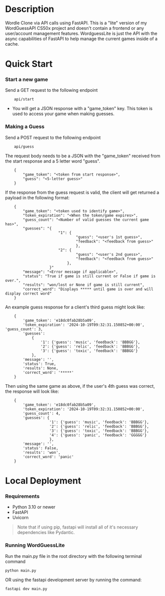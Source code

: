 # Description
Wordle Clone via API calls using FastAPI. This is a "lite" version of my WordGuessAPI CS50x project and doesn't contain a frontend or any user/account management features.  WordguessLite is just the API with the async capabilities of FastAPI to help manage the current games inside of a cache.


# Quick Start

### Start a new game 

Send a GET request to the following endpoint

        api/start


- You will get a JSON response with a "game_token" key.  This token is used to access your game when making guesses. 

### Making a Guess

Send a POST request to the following endpoint

        api/guess

    
The request body needs to be a JSON with the "game_token" received from the start response and a 5 letter word "guess".

        {
            "game_token": "<token from start response>",
            "guess": "<5-letter guess>"
        }

If the response from the guess request is valid, the client will get returned a payload in the following format:

        {
            "game_token": "<token used to identify game>",
            "token_expiration": "<When the token/game expires>",
            "guess_count": "<Number of valid guesses the current game has>",
            "guesses": "{
                            "1": {
                                    "guess": "<user's 1st guess>",
                                    "feedback": "<feedback from guess>"
                                    },
                            "2": {
                                    "guess": "<user's 2nd guess>",
                                    "feedback": "<feedback from guess>"
                                },
                        }"
            "message": "<Error message if applicable>",
            "status": "True if game is still current or False if game is over.",
            "results": "won/lost or None if game is still current",
            "correct_word": "Displays ***** until game is over and will display correct word"
        }

An example guess response for a client's third guess might look like:

        {
            'game_token': 'e18dc0fab28b5a09', 
            'token_expiration': '2024-10-19T09:32:31.150852+00:00', 'guess_count': 3, 
            'guesses': 
                {
                    '1': {'guess': 'music', 'feedback': 'BBBGG'}, 
                    '2': {'guess': 'relic', 'feedback': 'BBBGG'}, 
                    '3': {'guess': 'toxic', 'feedback': 'BBBGG'}
                }, 
            'message': '', 
            'status': True, 
            'results': None, 
            'correct_word': '*****'
        }

Then using the same game as above, if the user's 4th guess was correct, the response will look like: 

        {
            'game_token': 'e18dc0fab28b5a09', 
            'token_expiration': '2024-10-19T09:32:31.150852+00:00',
            'guess_count': 4, 
            'guesses': {
                        '1': {'guess': 'music', 'feedback': 'BBBGG'}, 
                        '2': {'guess': 'relic', 'feedback': 'BBBGG'},
                        '3': {'guess': 'toxic', 'feedback': 'BBBGG'},
                        '4': {'guess': 'panic', 'feedback': 'GGGGG'}
                        }, 
            'message': '', 
            'status': False, 
            'results': 'won', 
            'correct_word': 'panic'
        }


# Local Deployment

### Requirements 


- Python 3.10 or newer
- FastAPI
- Uvicorn

>Note that if using pip, fastapi will install all of it's necessary dependencies like Pydantic. 



### Running WordGuessLite

Run the main.py file in the root directory with the following terminal command

    python main.py

OR using the fastapi development server by running the command:

    fastapi dev main.py